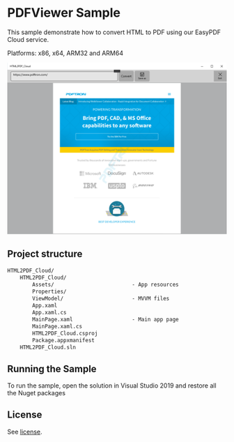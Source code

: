 # PDFViewer Sample

This sample demonstrate how to convert HTML to PDF using our EasyPDF Cloud service.

Platforms: x86, x64, ARM32 and ARM64

![main-page](./art/main-page.png)

## Project structure
```
HTML2PDF_Cloud/
	HTML2PDF_Cloud/
		Assets/							- App resources
		Properties/				
		ViewModel/						- MVVM files
		App.xaml
		App.xaml.cs
		MainPage.xaml					- Main app page
		MainPage.xaml.cs
		HTML2PDF_Cloud.csproj
		Package.appxmanifest
	HTML2PDF_Cloud.sln
```

## Running the Sample

To run the sample, open the solution in Visual Studio 2019 and restore all the Nuget packages

## License

See [license](./../LICENSE).
